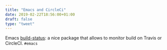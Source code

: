 ```yaml
---
title: "Emacs and CircleCi"
date: 2019-02-22T18:56:00+01:00
draft: false
type: "tweet"
---
```


Emacs [build-status](https://github.com/sshaw/build-status): a nice package that allows to monitor build on Travis or
CircleCI. `#emacs`
